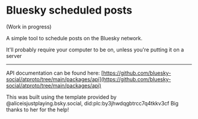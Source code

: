 # Bluesky scheduled posts

(Work in progress)

A simple tool to schedule posts on the Bluesky network.

It'll probably require your computer to be on, unless you're putting it on a server

---

API documentation can be found here: [https://github.com/bluesky-social/atproto/tree/main/packages/api](https://github.com/bluesky-social/atproto/tree/main/packages/api)

This was built using the template provided by @aliceisjustplaying.bsky.social, did:plc:by3jhwdqgbtrcc7q4tkkv3cf 
Big thanks to her for the help!
